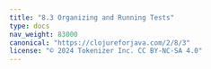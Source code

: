 ```yaml
---
title: "8.3 Organizing and Running Tests"
type: docs
nav_weight: 83000
canonical: "https://clojureforjava.com/2/8/3"
license: "© 2024 Tokenizer Inc. CC BY-NC-SA 4.0"
---
```

